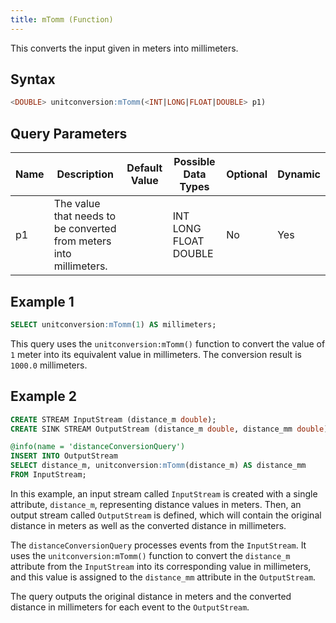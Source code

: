 ```yaml
---
title: mTomm (Function)
---
```


This converts the input given in meters into millimeters.

## Syntax

```sql
<DOUBLE> unitconversion:mTomm(<INT|LONG|FLOAT|DOUBLE> p1)
```

## Query Parameters

| Name | Description  | Default Value | Possible Data Types   | Optional | Dynamic |
|------|--------------|---------------|-----------------------|----------|---------|
| p1   | The value that needs to be converted from meters into millimeters. |               | INT LONG FLOAT DOUBLE | No       | Yes     |

## Example 1

```sql
SELECT unitconversion:mTomm(1) AS millimeters;
```

This query uses the `unitconversion:mTomm()` function to convert the value of `1` meter into its equivalent value in millimeters. The conversion result is `1000.0` millimeters.

## Example 2

```sql
CREATE STREAM InputStream (distance_m double);
CREATE SINK STREAM OutputStream (distance_m double, distance_mm double);

@info(name = 'distanceConversionQuery')
INSERT INTO OutputStream
SELECT distance_m, unitconversion:mTomm(distance_m) AS distance_mm
FROM InputStream;
```

In this example, an input stream called `InputStream` is created with a single attribute, `distance_m`, representing distance values in meters. Then, an output stream called `OutputStream` is defined, which will contain the original distance in meters as well as the converted distance in millimeters.

The `distanceConversionQuery` processes events from the `InputStream`. It uses the `unitconversion:mTomm()` function to convert the `distance_m` attribute from the `InputStream` into its corresponding value in millimeters, and this value is assigned to the `distance_mm` attribute in the `OutputStream`.

The query outputs the original distance in meters and the converted distance in millimeters for each event to the `OutputStream`.
